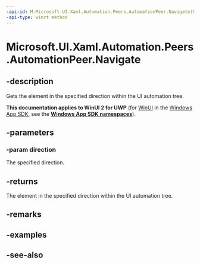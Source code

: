 ```yaml
---
-api-id: M:Microsoft.UI.Xaml.Automation.Peers.AutomationPeer.Navigate(Microsoft.UI.Xaml.Automation.Peers.AutomationNavigationDirection)
-api-type: winrt method
---
```


<!-- Method syntax
public object Navigate(Windows.UI.Xaml.Automation.Peers.AutomationNavigationDirection direction)
-->

# Microsoft.UI.Xaml.Automation.Peers.AutomationPeer.Navigate

## -description
Gets the element in the specified direction within the UI automation tree.

**This documentation applies to WinUI 2 for UWP** (for [WinUI](/windows/apps/winui/winui3/) in the [Windows App SDK](/windows/apps/windows-app-sdk/), see the **[Windows App SDK namespaces](/windows/windows-app-sdk/api/winrt/)**).

## -parameters
### -param direction
The specified direction.

## -returns
The element in the specified direction within the UI automation tree.

## -remarks

## -examples

## -see-also
